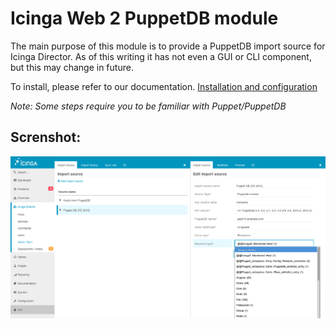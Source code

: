 # Icinga Web 2 PuppetDB module


The main purpose of this module is to provide a PuppetDB import source
for Icinga Director. As of this writing it has not even a GUI or CLI
component, but this may change in future.

To install, please refer to our documentation. [Installation and configuration](doc/01-Installation.md)

_Note: Some steps require you to be familiar with Puppet/PuppetDB_


## Screnshot:

![Icinga Director PuppetDB import](doc/screenshot/puppetdb/readme/puppetdb_define_import.png)


